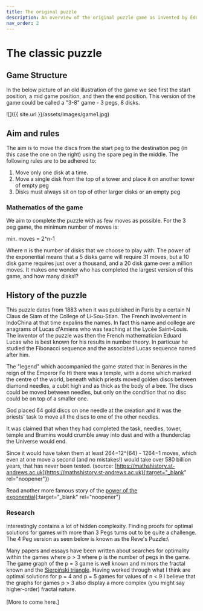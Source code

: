 ```yaml
---
title: The original puzzle
description: An overview of the original puzzle game as invented by Édouard Lucas
nav_order: 2
---
```


# The classic puzzle

## Game Structure
In the below picture of an old illustration of the game we see first the start position, a mid game position, and then the end position. This version of the game could be called a "3-8" game - 3 pegs, 8 disks.

![]({{ site.url }}/assets/images/game1.jpg)

## Aim and rules

The aim is to move the discs from the start peg to the destination peg (in this case the one on the right) using the spare peg in the middle. The following rules are to be adhered to:

1. Move only one disk at a time.
2. Move a single disk from the top of a tower and place it on another tower of empty peg
3. Disks must always sit on top of other larger disks or an empty peg

### Mathematics of the game

We aim to complete the puzzle with as few moves as possible. For the 3 peg game, the minimum number of moves is:

min. moves = 2^n-1

Where n is the number of disks that we choose to play with. The power of the exponential means that a 5 disks game will require 31 moves, but a 10 disk game requires just over a thousand, and a 20 disk game over a million moves. It makes one wonder who has completed the largest version of this game, and how many disks!?


## History of the puzzle

This puzzle dates from 1883 when it was published in Paris by a certain N Claus de Siam of the College of Li-Sou-Stian. The French involvement in IndoChina at that time expalins the names. In fact this name and college are anagrams of Lucas d'Amiens who was teaching at the Lycée Saint-Louis. The inventor of the puzzle was then the French mathematician Eduard Lucas who is best known for his results in number theory. In particuar he studied the Fibonacci sequence and the associated Lucas sequence named after him.

The "legend" which accompanied the game stated that in Benares in the reign of the Emperor Fo Hi there was a temple, with a dome which marked the centre of the world, beneath which priests moved golden discs between diamond needles, a cubit high and as thick as the body of a bee. The discs could be moved between needles, but only on the condition that no disc could be on top of a smaller one.

God placed 64 gold discs on one needle at the creation and it was the priests' task to move all the discs to one of the other needles.

It was claimed that when they had completed the task, needles, tower, temple and Bramins would crumble away into dust and with a thunderclap the Universe would end.

Since it would have taken them at least 264−12^{64} - 1264−1 moves, which even at one move a second (and no mistakes!) would take over 580 billion years, that has never been tested. (source: [https://mathshistory.st-andrews.ac.uk](https://mathshistory.st-andrews.ac.uk){:target="_blank" rel="noopener"})

Read another more famous story of the [power of the exponential](https://purposefocuscommitment.medium.com/the-rice-and-the-chess-board-story-the-power-of-exponential-growth-b1f7bd70aaca){:target="_blank" rel="noopener"}



### Research

interestingly contains a lot of hidden complexity. Finding proofs for optimal solutions for games with more than 3 Pegs turns out to be quite a challenge. The 4 Peg version as seen below is known as the Reve's Puzzle:\


Many papers and essays have been written about searches for optimality within the games where p > 3 where p is the number of pegs in the game. The game graph of the p = 3 game is well known and mirrors the fractal known and the [Sierpiński triangle](https://en.wikipedia.org/wiki/Sierpi%C5%84ski_triangle). Having worked through what I think are optimal solutions for p = 4 and p = 5 games for values of n < 9 I believe that the graphs for games p > 3 also display a more complex (you might say higher-order) fractal nature.\
\
\[More to come here.]

